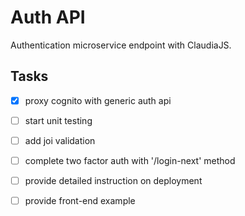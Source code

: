 # Auth API
Authentication microservice endpoint with ClaudiaJS.

## Tasks
- [x] proxy cognito with generic auth api
- [ ] start unit testing
- [ ] add joi validation
- [ ] complete two factor auth with '/login-next' method
- [ ] provide detailed instruction on deployment
- [ ] provide front-end example

